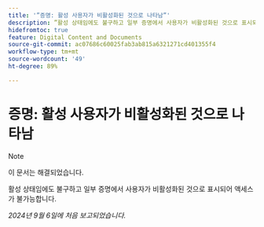 ```yaml
---
title: '”증명: 활성 사용자가 비활성화된 것으로 나타남”'
description: ”활성 상태임에도 불구하고 일부 증명에서 사용자가 비활성화된 것으로 표시되어 액세스가 불가능합니다.”
hidefromtoc: true
feature: Digital Content and Documents
source-git-commit: ac07686c60025fab3ab815a6321271cd401355f4
workflow-type: tm+mt
source-wordcount: '49'
ht-degree: 89%

---
```


# 증명: 활성 사용자가 비활성화된 것으로 나타남

>[!NOTE]
>
>이 문서는 해결되었습니다.

활성 상태임에도 불구하고 일부 증명에서 사용자가 비활성화된 것으로 표시되어 액세스가 불가능합니다.

_2024년 9월 6일에 처음 보고되었습니다._
